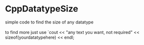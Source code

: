 # CppDatatypeSize
simple code to find the size of any datatype
<br> </br>
to find more just use `cout << "any text you want, not required" << sizeof(yourdatatypehere) << endl; 
